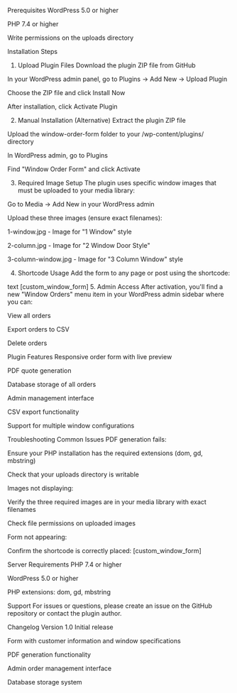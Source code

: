 Prerequisites
WordPress 5.0 or higher

PHP 7.4 or higher

Write permissions on the uploads directory

Installation Steps
1. Upload Plugin Files
Download the plugin ZIP file from GitHub

In your WordPress admin panel, go to Plugins → Add New → Upload Plugin

Choose the ZIP file and click Install Now

After installation, click Activate Plugin

2. Manual Installation (Alternative)
Extract the plugin ZIP file

Upload the window-order-form folder to your /wp-content/plugins/ directory

In WordPress admin, go to Plugins

Find "Window Order Form" and click Activate

3. Required Image Setup
The plugin uses specific window images that must be uploaded to your media library:

Go to Media → Add New in your WordPress admin

Upload these three images (ensure exact filenames):

1-window.jpg - Image for "1 Window" style

2-column.jpg - Image for "2 Window Door Style"

3-column-window.jpg - Image for "3 Column Window" style

4. Shortcode Usage
Add the form to any page or post using the shortcode:

text
[custom_window_form]
5. Admin Access
After activation, you'll find a new "Window Orders" menu item in your WordPress admin sidebar where you can:

View all orders

Export orders to CSV

Delete orders

Plugin Features
Responsive order form with live preview

PDF quote generation

Database storage of all orders

Admin management interface

CSV export functionality

Support for multiple window configurations

Troubleshooting
Common Issues
PDF generation fails:

Ensure your PHP installation has the required extensions (dom, gd, mbstring)

Check that your uploads directory is writable

Images not displaying:

Verify the three required images are in your media library with exact filenames

Check file permissions on uploaded images

Form not appearing:

Confirm the shortcode is correctly placed: [custom_window_form]

Server Requirements
PHP 7.4 or higher

WordPress 5.0 or higher

PHP extensions: dom, gd, mbstring

Support
For issues or questions, please create an issue on the GitHub repository or contact the plugin author.

Changelog
Version 1.0
Initial release

Form with customer information and window specifications

PDF generation functionality

Admin order management interface

Database storage system